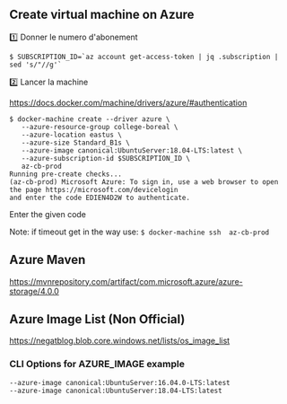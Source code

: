 ## Create virtual machine on Azure

:one: Donner le numero d'abonement

```
$ SUBSCRIPTION_ID=`az account get-access-token | jq .subscription | sed 's/"//g'`
```

:two: Lancer la machine

https://docs.docker.com/machine/drivers/azure/#authentication

```
$ docker-machine create --driver azure \
   --azure-resource-group college-boreal \
   --azure-location eastus \
   --azure-size Standard_B1s \
   --azure-image canonical:UbuntuServer:18.04-LTS:latest \
   --azure-subscription-id $SUBSCRIPTION_ID \
   az-cb-prod
Running pre-create checks...
(az-cb-prod) Microsoft Azure: To sign in, use a web browser to open the page https://microsoft.com/devicelogin
and enter the code EDIEN4D2W to authenticate.
```

Enter the given code

Note: if timeout get in the way use: `$ docker-machine ssh  az-cb-prod`


## Azure Maven

https://mvnrepository.com/artifact/com.microsoft.azure/azure-storage/4.0.0


## Azure Image List (Non Official)

https://negatblog.blob.core.windows.net/lists/os_image_list

### CLI Options for AZURE_IMAGE example
```
--azure-image canonical:UbuntuServer:16.04.0-LTS:latest
--azure-image canonical:UbuntuServer:18.04-LTS:latest
```

